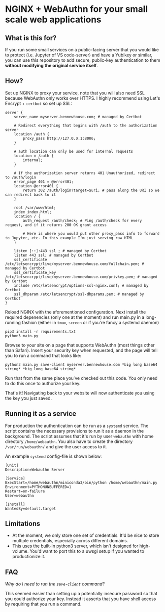 # NGINX + WebAuthn for your small scale web applications

## What is this for?

If you run some small services on a public-facing server that you would like to protect (i.e. Jupyter of VS code-server) and have a Yubikey or similar, you can use this repository to add secure, public-key authentication to them **without modifying the original service itself**.

## How?

Set up NGINX to proxy your service, note that you will also need SSL because WebAuthn only works over HTTPS.  I highly recommend using Let's Encrypt + `certbot` so set up SSL:

```
server {
    server_name myserver.bennewhouse.com; # managed by Certbot

    # Redirect everything that begins with /auth to the authorization server
    location /auth {
        proxy_pass http://127.0.0.1:8000;
    }

    # auth location can only be used for internal requests
    location = /auth {
        internal;
    }

    # If the authorization server returns 401 Unauthorized, redirect to /auth/login
    error_page 401 = @error401;
    location @error401 {
        return 302 /auth/login?target=$uri; # pass along the URI so we can redirect back to it
    }

    root /var/www/html;
    index index.html;
    location / {
        auth_request /auth/check; # Ping /auth/check for every request, and if it returns 200 OK grant access
      
        # Here is where you would put other proxy_pass info to forward to Jupyter, etc. In this example I'm just serving raw HTML
    }

    listen [::]:443 ssl ; # managed by Certbot
    listen 443 ssl; # managed by Certbot
    ssl_certificate /etc/letsencrypt/live/myserver.bennewhouse.com/fullchain.pem; # managed by Certbot
    ssl_certificate_key /etc/letsencrypt/live/myserver.bennewhouse.com/privkey.pem; # managed by Certbot
    include /etc/letsencrypt/options-ssl-nginx.conf; # managed by Certbot
    ssl_dhparam /etc/letsencrypt/ssl-dhparams.pem; # managed by Certbot
}
```

Reload NGINX with the aforementioned configuration. Next install the required depenencies (only one at the moment) and run main.py in a long-running fashion (either in `tmux`, `screen` or if you're fancy a systemd daemon)

```
pip3 install -r requirements.txt
python3 main.py
```

Browse to your site on a page that supports WebAuthn (most things other than Safari). Insert your security key when requested, and the page will tell you to run a command that looks like:

```
python3 main.py save-client myserver.bennewhouse.com *big long base64 string* *big long base64 string*
```

Run that from the same place you've checked out this code. You only need to do this once to authorize your key.

That's it! Navigating back to your website will now authenticate you using the key you just saved.

## Running it as a service

For production the authentication can be run as a `systemd` service. The script contains the necessary provisions to run it as a daemon in the background. The script assumes that it's run by user `webauthn` with home directory `/home/webauthn`. You also have to create the directory `/var/run/webauthn/` and give the user access to it.

An example `systemd` config-file is shown below:
```
[Unit]
Description=Webauthn Server

[Service]
ExecStart=/home/webauthn/miniconda3/bin/python /home/webauthn/main.py
Environment=PYTHONUNBUFFERED=1
Restart=on-failure
User=webauthn

[Install]
WantedBy=default.target
```

## Limitations

- At the moment, we only store one set of credentials. It'd be nice to store multiple credentials, especially across different domains.
- This uses the built-in python3 server, which isn't designed for high-volume. You'd want to port this to a uwsgi setup if you wanted to productionize it. 

## FAQ

*Why do I need to run the `save-client` command?*

This seemed easier than setting up a potentially insecure password so that you could authorize your key. Instead it asserts that you have shell access by requiring that you run a command.
